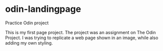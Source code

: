 # odin-landingpage
Practice Odin project

This is my first page project. The project was an assignment on The Odin Project. I was trying to replicate a web page shown in an image, while also adding my own styling.
